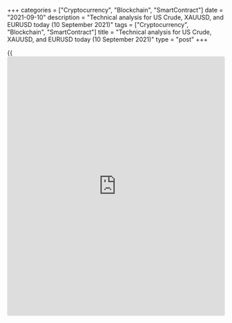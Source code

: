 +++
categories = ["Cryptocurrency", "Blockchain", "SmartContract"]
date = "2021-09-10"
description = "Technical analysis for US Crude, XAUUSD, and EURUSD today (10 September 2021)"
tags = ["Cryptocurrency", "Blockchain", "SmartContract"]
title = "Technical analysis for US Crude, XAUUSD, and EURUSD today (10 September 2021)"
type = "post"
+++

{{<iframe id="large-banner" src="https://www.bounty.group/#slide=8.0" width="100%" height="600" scrolling="no" style="border: 0px solid rgb(216, 221, 230); border-radius: 3px;">}}

2021-09-10

2021-09-10

Short-term analysis for oil, gold, and EURUSD for 10.09.2021Alex
Rodionov

I welcome my fellow traders! I have made a price forecast for US Crude,
XAUUSD, and EURUSD using a combination of margin zones methodology and
technical analysis. Based on the market analysis, I suggest entry
signals for intraday traders.

Yesterday, the oil price updated a September 7 low.

The article covers the following subjects:

## Oil price forecast for today: USCrude analysis

Yesterday, the oil price updated a September 7 low, but the short-term
uptrend's key support has not been broken out. The zone of 67.87 - 67.17
serves as the key support. Continue to look for buy patterns with the
target at the level of 70.33.

If the level of 67.17 is broken out, the trend will reverse down. In
this case, it will be possible to consider oil sales with a target in
the lower Target Zone 65.32 - 64.81.

### [USCrude][1] trading ideas for today:

Open buy positions according to the pattern in 67.87 - 67.17.
TakeProfit: 70.33. StopLoss: according to the pattern rules.

* * *

## Gold price forecast for today: XAUUSD analysis

Today the idea to trade the correction up to the Intermediary Zone 1805
- 1803 yielded profits. The Intermediary Zone serves as the short-term
downtrend's key resistance. As long as this zone is held, look for sales
according to the pattern with the target at September 8 low.

If the price breaks out the Intermediary Zone upside, the trend will
reverse up. In this case, look for gold purchases with a target in the
upper Target Zone 1827 - 1823.

### [XAUUSD][2] trading ideas for today:

Sell according to the pattern in Intermediary Zone 1805 - 1803.
TakeProfit: 1782. StopLoss: according to the pattern rules.

* * *

## Euro/Dollar forecast for today: EURUSD analysis

Yesterday's ECB decision on the interest rate and Christine Lagarde's
press conference did not significantly affect the euro/dollar rate. As a
result, the short-term uptrend's key support was held. Today continue to
look for euro purchases according to the pattern with the target at the
September 3 high + Gold Zone 1.1936 - 1.1928.

Selling the euro requires a breakout of the Intermediary Zone and
closing of the US trading session below. In this case, the short-term
trend will change to a down, and the target for sales will be the lower
Target Zone 1.1733 - 1.1715.

### [EURUSD][3] trading ideas for today:

Buy according to the pattern in Intermediary Zone 1.1820 - 1.1812.
TakeProfit: 1.1908. StopLoss: according to the pattern rules.

* * *

P.S. Did you like my article? Share it in social networks: it will be
the best “thank you" :)

Ask me questions and comment below. I’ll be glad to answer your
questions and give necessary explanations.

 **Useful links:**

  * I recommend trying to trade with a reliable broker [here][4]. The system allows you to trade by yourself or copy successful traders from all across the globe.
  * Use my promo-code BLOG for getting deposit bonus 50% on LiteForex platform. Just enter this code in the appropriate field while [depositing][5] your trading account.
  * Telegram chat for traders: <t.me/liteforexengchat>. We are sharing the signals and trading experience
  * Telegram channel with high-quality analytics, Forex reviews, training articles, and other useful things for traders <t.me/liteforex>

## Price chart of USCrude in real time mode

The content of this article reflects the author’s opinion and does not
necessarily reflect the official position of LiteForex. The material
published on this page is provided for informational purposes only and
should not be considered as the provision of investment advice for the
purposes of Directive 2004/39/EC.

Rate this article:

{{value}}

( {{count}} {{title}} )

   1. my.liteforex.com/trading?type=oil
   2. my.liteforex.com/trading/chart?symbol=XAUUSD&returnUrl=true
   3. my.liteforex.com/trading/chart?symbol=EURUSD&returnUrl=true
   4. my.liteforex.com/?category=analysts-opinions&slug=short-term-analysis-for-oil-gold-and-eurusd-for-10092021&openPopup=%2Fregistration%2Fpopup&utm_source=blog&utm_medium=article&utm_campaign=bonus
   5. my.liteforex.com/deposit/?category=analysts-opinions&slug=short-term-analysis-for-oil-gold-and-eurusd-for-10092021&promo_code=BLOG&utm_source=blog&utm_medium=article&utm_campaign=bonus